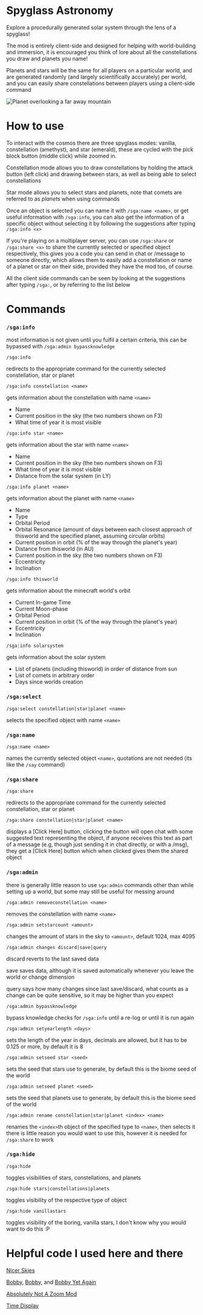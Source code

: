 # Spyglass Astronomy
Explore a procedurally generated solar system through the lens of a spyglass!

The mod is entirely client-side and designed for helping with world-building and immersion, it is encouraged you think of lore about all the constellations you draw and planets you name!

Planets and stars will be the same for all players on a particular world, and are generated randomly (and largely scientifically accurately) per world, and you can easily share constellations between players using a client-side command

![Planet overlooking a far away mountain](https://cdn.modrinth.com/data/EdBSdqge/images/3dc17c154655fdc2dc7fc3989a38e16e9052d269.png)
# How to use

To interact with the cosmos there are three spyglass modes: vanilla, constellation (amethyst), and star (emerald), these are cycled with the pick block button (middle click) while zoomed in.

Constellation mode allows you to draw constellations by holding the attack button (left click) and drawing between stars, as well as being able to select constellations

Star mode allows you to select stars and planets, note that comets are referred to as *planets* when using commands

Once an object is selected you can name it with `/sga:name <name>`, or get useful information with `/sga:info`, you can also get the information of a specific object without selecting it by following the suggestions after typing `/sga:info <x>`

If you're playing on a multiplayer server, you can use `/sga:share` or `/sga:share <x>` to share the currently selected or specified object respectively, this gives you a code you can send in chat or /message to someone directly, which allows them to easily add a constellation or name of a planet or star on their side, provided they have the mod too, of course.

All the client side commands can be seen by looking at the suggestions after typing `/sga:`, or by referring to the list below

# Commands

### `/sga:info`

most information is not given until you fulfil a certain criteria, this can be bypassed with `/sga:admin bypassknowledge`

`/sga:info`

redirects to the appropriate command for the currently selected constellation, star or planet

`/sga:info constellation <name>`

gets information about the constellation with name `<name>`
- Name
- Current position in the sky (the two numbers shown on F3)
- What time of year it is most visible

`/sga:info star <name>`

gets information about the star with name `<name>`
- Name
- Current position in the sky (the two numbers shown on F3)
- What time of year it is most visible
- Distance from the solar system (in LY)

`/sga:info planet <name>`

gets information about the planet with name `<name>`
- Name
- Type
- Orbital Period
- Orbital Resonance (amount of days between each closest approach of thisworld and the specified planet, assuming circular orbits)
- Current position in orbit (% of the way through the planet's year)
- Distance from thisworld (in AU)
- Current position in the sky (the two numbers shown on F3)
- Eccentricity
- Inclination

`/sga:info thisworld`

gets information about the minecraft world's orbit
- Current In-game Time
- Current Moon-phase
- Orbital Period
- Current position in orbit (% of the way through the planet's year)
- Eccentricity
- Inclination


`/sga:info solarsystem`

gets information about the solar system
- List of planets (including thisworld) in order of distance from sun
- List of comets in arbitrary order
- Days since worlds creation

### `/sga:select`

`/sga:select constellation|star|planet <name>`

selects the specified object with name `<name>`

### `/sga:name`

`/sga:name <name>`

names the currently selected object `<name>`, quotations are not needed (its like the `/say` command)

### `/sga:share`

`/sga:share`

redirects to the appropriate command for the currently selected constellation, star or planet

`/sga:share constellation|star|planet <name>`

displays a [Click Here] button, clicking the button will open chat with some suggested text representing the object, if anyone receives this text as part of a message (e.g, though just sending it in chat directly, or with a /msg), they get a [Click Here] button which when clicked gives them the shared object

### `/sga:admin`

there is generally little reason to use `sga:admin` commands other than while setting up a world, but some may still be useful for messing around

`/sga:admin removeconstellation <name>`

removes the constellation with name `<name>`

`/sga:admin setstarcount <amount>`

changes the amount of stars in the sky to `<amount>`, default 1024, max 4095

`/sga:admin changes discard|save|query`

discard reverts to the last saved data

save saves data, although it is saved automatically whenever you leave the world or change dimension

query says how many changes since last save/discard, what counts as a change can be quite sensitive, so it may be higher than you expect

`/sga:admin bypassknowledge`

bypass knowledge checks for `/sga:info` until a re-log or until it is run again

`/sga:admin setyearlength <days>`

sets the length of the year in days, decimals are allowed, but it has to be 0.125 or more, by default it is 8

`/sga:admin setseed star <seed>`

sets the seed that stars use to generate, by default this is the biome seed of the world

`/sga:admin setseed planet <seed>`

sets the seed that planets use to generate, by default this is the biome seed of the world

`/sga:admin rename constellation|star|planet <index> <name>`

renames the `<index>`th object of the specified type to `<name>`, then selects it
there is little reason you would want to use this, however it is needed for `/sga:share` to work

### `/sga:hide`

`/sga:hide`

toggles visibilities of stars, constellations, and planets

`/sga:hide stars|constellations|planets`

toggles visibility of the respective type of object

`/sga:hide vanillastars`

toggles visibility of the boring, vanilla stars, I don't know why you would want to do this :P

# Helpful code I used here and there

[Nicer Skies](https://github.com/ZtereoHYPE/nicer-skies/blob/main/src/main/java/codes/ztereohype/nicerskies/sky/star/Star.java)

[Bobby](https://github.com/Johni0702/bobby/blob/master/src/main/java/de/johni0702/minecraft/bobby/mixin/BiomeAccessAccessor.java), [Bobby](https://github.com/Johni0702/bobby/blob/d2024a2d63c63d0bccf2eafcab17dd7bf9d26710/src/main/java/de/johni0702/minecraft/bobby/FakeChunkManager.java#L342), and [Bobby Yet Again](https://github.com/Johni0702/bobby/blob/d2024a2d63c63d0bccf2eafcab17dd7bf9d26710/src/main/java/de/johni0702/minecraft/bobby/FakeChunkManager.java#L86)

[Absolutely Not A Zoom Mod](https://github.com/Nova-Committee/AbsolutelyNotAZoomMod/blob/fabric/universal/src/main/java/committee/nova/anazm/mixin/GameRendererMixin.java)

[Time Display](https://github.com/Iru21/TimeDisplay/blob/master/src/main/kotlin/me/iru/timedisplay/TimeUtils.kt)